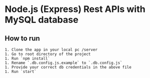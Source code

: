 # Node.js (Express) Rest APIs with MySQL database

## How to run
```
1. Clone the app in your local pc /server
1. Go to root directory of the project
1. Run `npm install`
1. Rename `.db.config.js.example` to `.db.config.js`
1. Provide your correct db credentials in the above file
1. Run `start`
```
